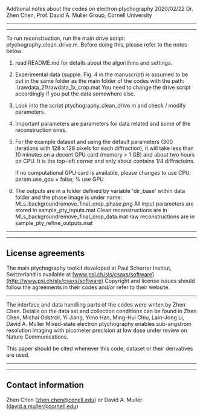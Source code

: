 Addtional notes about the codes on electron ptychography
2020/02/22 Dr. Zhen Chen, Prof. David A. Muller Group, Cornell University
	 
----------------------
----------------------
To run reconstruction, run the main drive script: ptychography_clean_drive.m. Before doing this, please refer to the notes below:
 
1. read README.md for details about the algorithms and settings. 

2. Experimental data (supple. Fig. 4 in the manuscript) is assumed to be put in the same folder as the main folder of the codes with the path: 
    .\rawdata_21\rawdata_1x_crop.mat
	You need to change the drive script accordingly if you put the data somewhere else.
		
3. Look into the script ptychography_clean_drive.m and check / modify parameters.

4. Important parameters are parameters for data related and some of the reconstruction ones.

5. For the example dataset and using the default parameters (300 iterations with 128 x 128 pixels for each diffraction), 
   it will take less than 10 minutes on a decent GPU card (memory > 1 GB) and about two hours on CPU.
   It is the top-left corner and only about contains 1/4 diffractoins. 
   
   if no computational GPU card is available, please changes to use CPU:
   param.use_gpu = false; % use GPU
   
6. The outputs are in a folder defined by variable 'dir_base' within data folder and the phase image is under name:
     MLs_backgroundremove_final_crop_phase.png
	 All input parameters are stored in sample_pty_inputs.mat 
	 Clean reconstructions are in MLs_backgroundremove_final_crop_data.mat
	 raw reconstructions are in sample_pty_refine_outputs.mat
	 
----------------------
----------------------

License agreements
----------------------

The main ptychography toolkit developed at Paul Scherrer Institut, Switzerland is available at
 [www.psi.ch/sls/csaxs/software](http://www.psi.ch/sls/csaxs/software)
Copyright and license issues should follow the agreements in their codes and/or refer to their website. 

-----------------------
The interface and data handling parts of the codes were writen by Zhen Chen. 
Details on the data set and collection conditions can be found in
Zhen Chen, Michal Odstrcil, Yi Jiang, Yimo Han, Ming-Hui Chiu, Lain-Jong Li, David A. Muller
Mixed-state electron ptychography enables sub-angstrom resolution imaging with picometer precision at low dose 
under review on Nature Communications.

This paper should be cited whenever this code, dataset or their derivatives are used.
 
----------------------
----------------------

Contact information
----------------------
Zhen Chen (zhen.chen@conell.edu) or David A. Muller (david.a.muller@cornell.edu)
